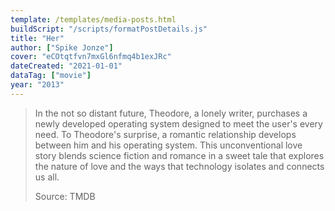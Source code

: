 ```yaml
---
template: /templates/media-posts.html
buildScript: "/scripts/formatPostDetails.js"
title: "Her"
author: ["Spike Jonze"]
cover: "eCOtqtfvn7mxGl6nfmq4b1exJRc"
dateCreated: "2021-01-01"
dataTag: ["movie"]
year: "2013"
---
```


> In the not so distant future, Theodore, a lonely writer, purchases a newly developed operating system designed to meet the user's every need. To Theodore's surprise, a romantic relationship develops between him and his operating system. This unconventional love story blends science fiction and romance in a sweet tale that explores the nature of love and the ways that technology isolates and connects us all.
>
> Source: TMDB
